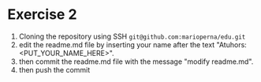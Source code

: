 # Exercise 2

1. Cloning the repository using SSH `git@github.com:marioperna/edu.git`
2. edit the readme.md file by inserting your name after the text "Atuhors: <PUT_YOUR_NAME_HERE>".
3. then commit the readme.md file with the message "modify readme.md".
4. then push the commit
